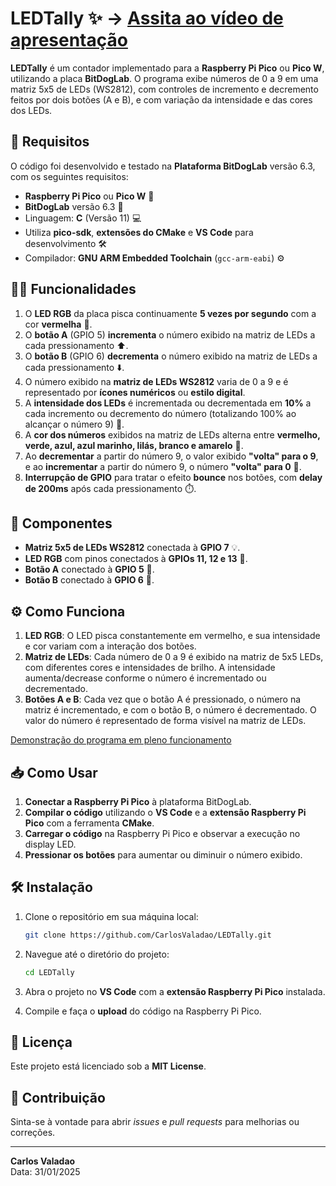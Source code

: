 # LEDTally ✨ -> [Assita ao vídeo de apresentação](https://youtu.be/8yrpM5dyOrQ)


**LEDTally** é um contador implementado para a **Raspberry Pi Pico** ou **Pico W**, utilizando a placa **BitDogLab**. O programa exibe números de 0 a 9 em uma matriz 5x5 de LEDs (WS2812), com controles de incremento e decremento feitos por dois botões (A e B), e com variação da intensidade e das cores dos LEDs.

## 🚀 Requisitos

O código foi desenvolvido e testado na **Plataforma BitDogLab** versão 6.3, com os seguintes requisitos:

- **Raspberry Pi Pico** ou **Pico W** 🛒
- **BitDogLab** versão 6.3 🔧
- Linguagem: **C** (Versão 11) 💻
- Utiliza **pico-sdk**, **extensões do CMake** e **VS Code** para desenvolvimento 🛠️
- Compilador: **GNU ARM Embedded Toolchain** (`gcc-arm-eabi`) ⚙️

## 🧑‍💻 Funcionalidades

1. O **LED RGB** da placa pisca continuamente **5 vezes por segundo** com a cor **vermelha** 🔴.
2. O **botão A** (GPIO 5) **incrementa** o número exibido na matriz de LEDs a cada pressionamento ⬆️.
3. O **botão B** (GPIO 6) **decrementa** o número exibido na matriz de LEDs a cada pressionamento ⬇️.
4. O número exibido na **matriz de LEDs WS2812** varia de 0 a 9 e é representado por **ícones numéricos** ou **estilo digital**.
5. A **intensidade dos LEDs** é incrementada ou decrementada em **10%** a cada incremento ou decremento do número (totalizando 100% ao alcançar o número 9) 🔆.
6. A **cor dos números** exibidos na matriz de LEDs alterna entre **vermelho, verde, azul, azul marinho, lilás, branco e amarelo** 🌈.
7. Ao **decrementar** a partir do número 9, o valor exibido **"volta" para o 9**, e ao **incrementar** a partir do número 9, o número **"volta" para 0** 🔄.
8. **Interrupção de GPIO** para tratar o efeito **bounce** nos botões, com **delay de 200ms** após cada pressionamento ⏱️.

## 🧩 Componentes

- **Matriz 5x5 de LEDs WS2812** conectada à **GPIO 7** 💡.
- **LED RGB** com pinos conectados à **GPIOs 11, 12 e 13** 🌈.
- **Botão A** conectado à **GPIO 5** 🔘.
- **Botão B** conectado à **GPIO 6** 🔘.

## ⚙️ Como Funciona

1. **LED RGB**: O LED pisca constantemente em vermelho, e sua intensidade e cor variam com a interação dos botões.
2. **Matriz de LEDs**: Cada número de 0 a 9 é exibido na matriz de 5x5 LEDs, com diferentes cores e intensidades de brilho. A intensidade aumenta/decrease conforme o número é incrementado ou decrementado.
3. **Botões A e B**: Cada vez que o botão A é pressionado, o número na matriz é incrementado, e com o botão B, o número é decrementado. O valor do número é representado de forma visível na matriz de LEDs.

[Demonstração do programa em pleno funcionamento](https://github.com/user-attachments/assets/78de6d97-c7d9-4d1d-8f14-d0112b2f61aa)

## 📥 Como Usar

1. **Conectar a Raspberry Pi Pico** à plataforma BitDogLab.
2. **Compilar o código** utilizando o **VS Code** e a **extensão Raspberry Pi Pico** com a ferramenta **CMake**.
3. **Carregar o código** na Raspberry Pi Pico e observar a execução no display LED.
4. **Pressionar os botões** para aumentar ou diminuir o número exibido.

## 🛠️ Instalação

1. Clone o repositório em sua máquina local:

    ```bash
    git clone https://github.com/CarlosValadao/LEDTally.git
    ```

2. Navegue até o diretório do projeto:

    ```bash
    cd LEDTally
    ```

3. Abra o projeto no **VS Code** com a **extensão Raspberry Pi Pico** instalada.
4. Compile e faça o **upload** do código na Raspberry Pi Pico.

## 📜 Licença

Este projeto está licenciado sob a **MIT License**.

## 💬 Contribuição

Sinta-se à vontade para abrir *issues* e *pull requests* para melhorias ou correções.

---

**Carlos Valadao**  
Data: 31/01/2025
